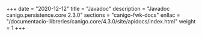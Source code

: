 +++
date        = "2020-12-12"
title       = "Javadoc"
description = "Javadoc canigo.persistence.core 2.3.0"
sections    = "canigo-fwk-docs"
enllac		= "/documentacio-llibreries/canigo.core/4.3.0/site/apidocs/index.html"
weight		= 1
+++
